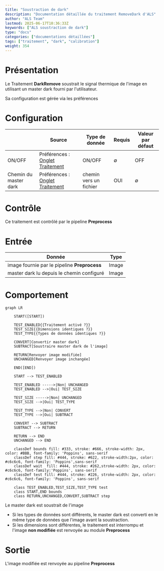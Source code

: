 ```yaml
---
title: "Soustraction de dark"
description: "Documentation détaillée du traitement RemoveDark d'ALS"
author: "ALS Team"
lastmod: 2025-06-17T10:36:33Z
keywords: ["ALS soustraction de dark"]
type: "docs"
categories: ["documentations détaillées"]
tags: ["traitement", "dark", "calibration"]
weight: 354
---
```


# Présentation

Le Traitement **DarkRemove** soustrait le signal thermique de l'image en utilisant un master dark
fourni par l'utilisateur.

Sa configuration est gérée via les préférences

# Configuration


|                       | Source                                                                                    | Type de donnée         | Requis | Valeur par défaut |
|-----------------------|-------------------------------------------------------------------------------------------|------------------------|--------|-------------------|
| ON/OFF                | Préférences : [Onglet Traitement](../../../userguide/preferences/processing/#dark-remove) | ON/OFF                 | ∅      | OFF               |
| Chemin du master dark | Préférences : [Onglet Traitement](../../../userguide/preferences/processing/#dark-remove) | chemin vers un fichier | OUI    | ∅                 |

# Contrôle

Ce traitement est contrôlé par le pipeline **Preprocess**

# Entrée

| Donnée                                       | Type  |
|----------------------------------------------|-------|
| image fournie par le pipeline **Preprocess** | Image |
| master dark lu depuis le chemin configuré    | Image |


# Comportement

```mermaid
graph LR

    START([START])
    
    TEST_ENABLED{{Traitement activé ?}}
    TEST_SIZE{{Dimensions identiques ?}}
    TEST_TYPE{{Types de données identiques ?}}
    
    CONVERT[Convertir master dark]
    SUBTRACT[Soustraire master dark de l'image]
    
    RETURN[Renvoyer image modifiée]
    UNCHANGED[Renvoyer image inchangée]
    
    END([END])
    
    START --> TEST_ENABLED
    
    TEST_ENABLED ----->|Non| UNCHANGED
    TEST_ENABLED -->|Oui| TEST_SIZE
    
    TEST_SIZE ----->|Non| UNCHANGED
    TEST_SIZE -->|Oui| TEST_TYPE
    
    TEST_TYPE -->|Non| CONVERT
    TEST_TYPE -->|Oui| SUBTRACT
    
    CONVERT --> SUBTRACT
    SUBTRACT --> RETURN
    
    RETURN --> END
    UNCHANGED --> END
    
    classDef bounds fill: #333, stroke: #666, stroke-width: 2px, color: #BBB, font-family: 'Poppins', sans-serif
    classDef step fill: #444, stroke: #622, stroke-width:2px, color: #c6c6c6, font-family: 'Poppins',sans-serif
    classDef wait  fill: #444, stroke: #262,stroke-width: 2px, color: #c6c6c6, font-family:'Poppins', sans-serif
    classDef test fill: #444, stroke: #226, stroke-width: 2px, color: #c6c6c6, font-family: 'Poppins', sans-serif
    
    class TEST_ENABLED,TEST_SIZE,TEST_TYPE test
    class START,END bounds
    class RETURN,UNCHANGED,CONVERT,SUBTRACT step
```

Le master dark est soustrait de l'image

- Si les types de données sont différents, le master dark est converti en le même type de données que l'image avant la soustraction.
- Si les dimensions sont différentes, le traitement est interrompu et l'image **non modifiée** est renvoyée au module **Preprocess**

# Sortie

L'image modifiée est renvoyée au pipeline **Preprocess**
